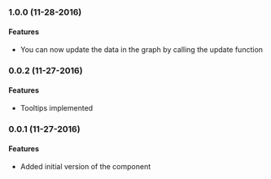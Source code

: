 <a name="1.0.0"></a>
### 1.0.0 (11-28-2016)


#### Features

* You can now update the data in the graph by calling the update function

<a name="0.0.2"></a>
### 0.0.2 (11-27-2016)


#### Features

* Tooltips implemented

<a name="0.0.1"></a>
### 0.0.1 (11-27-2016)


#### Features

* Added initial version of the component